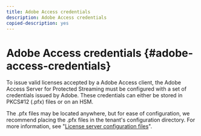 ```yaml
---
title: Adobe Access credentials
description: Adobe Access credentials
copied-description: yes
---
```


# Adobe Access credentials {#adobe-access-credentials}

To issue valid licenses accepted by a Adobe Access client, the Adobe Access Server for Protected Streaming must be configured with a set of credentials issued by Adobe. These credentials can either be stored in PKCS#12 (.pfx) files or on an HSM.

The .pfx files may be located anywhere, but for ease of configuration, we recommend placing the .pfx files in the tenant's configuration directory. For more information, see "[License server configuration files](../../aaxs-protected-streaming/aaxs-license-server-config-files/aaxs-configuration-directory-structure.md)".